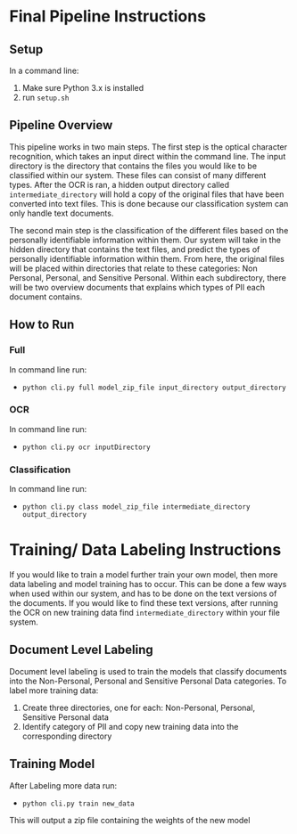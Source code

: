 # Final Pipeline Instructions
## Setup
In a command line:
1. Make sure Python 3.x is installed
2. run `setup.sh`

## Pipeline Overview
This pipeline works in two main steps. The first step is the optical character recognition, which takes an input direct within the command line. The input directory is the directory that contains the files you would like to be classified within our system. These files can consist of many different types. After the OCR is ran, a hidden output directory called `intermediate_directory` will hold a copy of the original files that have been converted into text files. This is done because our classification system can only handle text documents. 

The second main step is the classification of the different files based on the personally identifiable information within them. Our system will take in the hidden directory that contains the text files, and predict the types of personally identifiable information within them. From here, the original files will be placed within directories that relate to these categories: Non Personal, Personal, and Sensitive Personal. Within each subdirectory, there will be two overview documents that explains which types of PII each document contains. 

## How to Run
### Full
In command line run:
- `python cli.py full model_zip_file input_directory output_directory`

### OCR
In command line run:
- `python cli.py ocr inputDirectory` 

### Classification
In command line run:
- `python cli.py class model_zip_file intermediate_directory output_directory`


# Training/ Data Labeling Instructions
If you would like to train a model further train your own model, then more data labeling and model training has to occur. This can be done a few ways when used within our system, and has to be done on the text versions of the documents. If you would like to find these text versions, after running the OCR on new training data find `intermediate_directory` within your file system. 

## Document Level Labeling
Document level labeling is used to train the models that classify documents into the  Non-Personal, Personal and Sensitive Personal Data categories. To label more training data:
1. Create three directories, one for each: Non-Personal, Personal, Sensitive Personal data
2. Identify category of PII and copy new training data into the corresponding directory

## Training Model
After Labeling more data run:
- `python cli.py train new_data`

This will output a zip file containing the weights of the new model



